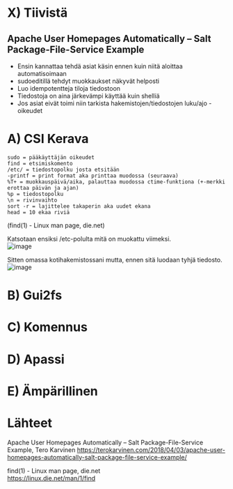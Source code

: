 # X) Tiivistä  

## Apache User Homepages Automatically – Salt Package-File-Service Example  

- Ensin kannattaa tehdä asiat käsin ennen kuin niitä aloittaa automatisoimaan  
- sudoeditillä tehdyt muokkaukset näkyvät helposti  
- Luo idempotentteja tiloja tiedostoon  
- Tiedostoja on aina järkevämpi käyttää kuin shelliä
- Jos asiat eivät toimi niin tarkista hakemistojen/tiedostojen luku/ajo -oikeudet


# A) CSI Kerava  


    sudo = pääkäyttäjän oikeudet  
    find = etsimiskomento
    /etc/ = tiedostopolku josta etsitään
    -printf = print format aka printtaa muodossa (seuraava)
    %T+ = muokkauspäivä/aika, palauttaa muodossa ctime-funktiona (+-merkki erottaa päivän ja ajan)
    %p = tiedostopolku
    \n = rivinvaihto
    sort -r = lajittelee takaperin aka uudet ekana
    head = 10 ekaa riviä
(find(1) - Linux man page, die.net)  
    

Katsotaan ensiksi /etc-polulta mitä on muokattu viimeksi.  
![image](https://github.com/bladexanarchy/pal_hal/assets/91332151/b7865dcb-f76a-4dae-9aa1-673c15faa398)  

Sitten omassa kotihakemistossani mutta, ennen sitä luodaan tyhjä tiedosto.
![image](https://github.com/bladexanarchy/pal_hal/assets/91332151/cc32abee-5ee5-4bae-963f-8e6325fd133c)  


# B) Gui2fs  


# C) Komennus  


# D) Apassi  


# E) Ämpärillinen  


# Lähteet  

Apache User Homepages Automatically – Salt Package-File-Service Example, Tero Karvinen
https://terokarvinen.com/2018/04/03/apache-user-homepages-automatically-salt-package-file-service-example/  

find(1) - Linux man page, die.net  
https://linux.die.net/man/1/find  
